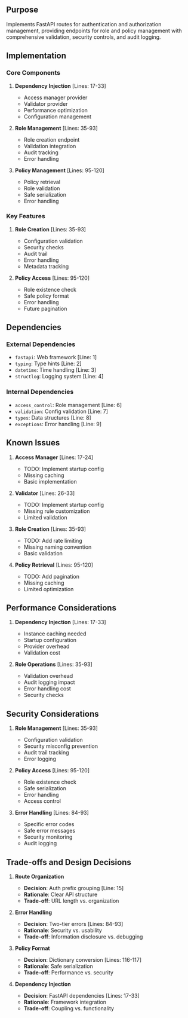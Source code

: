 ## Purpose

Implements FastAPI routes for authentication and authorization management, providing endpoints for role and policy management with comprehensive validation, security controls, and audit logging.

## Implementation

### Core Components

1. **Dependency Injection** [Lines: 17-33]

   - Access manager provider
   - Validator provider
   - Performance optimization
   - Configuration management

2. **Role Management** [Lines: 35-93]

   - Role creation endpoint
   - Validation integration
   - Audit tracking
   - Error handling

3. **Policy Management** [Lines: 95-120]
   - Policy retrieval
   - Role validation
   - Safe serialization
   - Error handling

### Key Features

1. **Role Creation** [Lines: 35-93]

   - Configuration validation
   - Security checks
   - Audit trail
   - Error handling
   - Metadata tracking

2. **Policy Access** [Lines: 95-120]
   - Role existence check
   - Safe policy format
   - Error handling
   - Future pagination

## Dependencies

### External Dependencies

- `fastapi`: Web framework [Line: 1]
- `typing`: Type hints [Line: 2]
- `datetime`: Time handling [Line: 3]
- `structlog`: Logging system [Line: 4]

### Internal Dependencies

- `access_control`: Role management [Line: 6]
- `validation`: Config validation [Line: 7]
- `types`: Data structures [Line: 8]
- `exceptions`: Error handling [Line: 9]

## Known Issues

1. **Access Manager** [Lines: 17-24]

   - TODO: Implement startup config
   - Missing caching
   - Basic implementation

2. **Validator** [Lines: 26-33]

   - TODO: Implement startup config
   - Missing rule customization
   - Limited validation

3. **Role Creation** [Lines: 35-93]

   - TODO: Add rate limiting
   - Missing naming convention
   - Basic validation

4. **Policy Retrieval** [Lines: 95-120]
   - TODO: Add pagination
   - Missing caching
   - Limited optimization

## Performance Considerations

1. **Dependency Injection** [Lines: 17-33]

   - Instance caching needed
   - Startup configuration
   - Provider overhead
   - Validation cost

2. **Role Operations** [Lines: 35-93]
   - Validation overhead
   - Audit logging impact
   - Error handling cost
   - Security checks

## Security Considerations

1. **Role Management** [Lines: 35-93]

   - Configuration validation
   - Security misconfig prevention
   - Audit trail tracking
   - Error logging

2. **Policy Access** [Lines: 95-120]

   - Role existence check
   - Safe serialization
   - Error handling
   - Access control

3. **Error Handling** [Lines: 84-93]
   - Specific error codes
   - Safe error messages
   - Security monitoring
   - Audit logging

## Trade-offs and Design Decisions

1. **Route Organization**

   - **Decision**: Auth prefix grouping [Line: 15]
   - **Rationale**: Clear API structure
   - **Trade-off**: URL length vs. organization

2. **Error Handling**

   - **Decision**: Two-tier errors [Lines: 84-93]
   - **Rationale**: Security vs. usability
   - **Trade-off**: Information disclosure vs. debugging

3. **Policy Format**

   - **Decision**: Dictionary conversion [Lines: 116-117]
   - **Rationale**: Safe serialization
   - **Trade-off**: Performance vs. security

4. **Dependency Injection**
   - **Decision**: FastAPI dependencies [Lines: 17-33]
   - **Rationale**: Framework integration
   - **Trade-off**: Coupling vs. functionality
